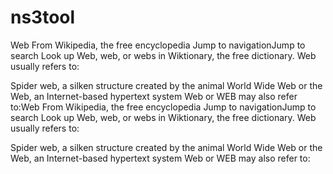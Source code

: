 # ns3tool
Web
From Wikipedia, the free encyclopedia
Jump to navigationJump to search
	Look up Web, web, or webs in Wiktionary, the free dictionary.
Web usually refers to:

Spider web, a silken structure created by the animal
World Wide Web or the Web, an Internet-based hypertext system
Web or WEB may also refer to:Web
From Wikipedia, the free encyclopedia
Jump to navigationJump to search
	Look up Web, web, or webs in Wiktionary, the free dictionary.
Web usually refers to:

Spider web, a silken structure created by the animal
World Wide Web or the Web, an Internet-based hypertext system
Web or WEB may also refer to:
